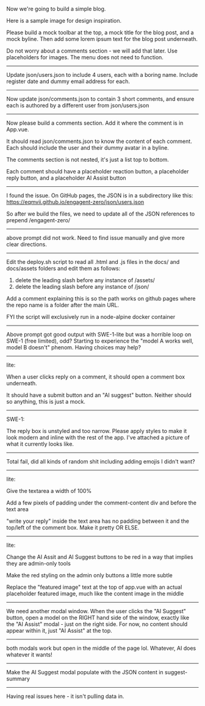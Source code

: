 Now we're going to build a simple blog. 

Here is a sample image for design inspiration.

Please build a mock toolbar at the top, a mock title for the blog post, and a mock byline. Then add some lorem ipsum text for the blog post underneath.

Do not worry about a comments section - we will add that later. Use placeholders for images. The menu does not need to function.

---

Update json/users.json to include 4 users, each with a boring name. Include register date and dummy email address for each.

---

Now update json/comments.json to contain 3 short comments, and ensure each is authored by a different user from json/users.json

---

Now please build a comments section. Add it where the comment is in App.vue.

It should read json/comments.json to know the content of each comment. Each should include the user and their dummy avatar in a byline. 

The comments section is not nested, it's just a list top to bottom.

Each comment should have a placeholder reaction button, a placeholder reply button, and a placeholder AI Assist button

---

I found the issue. On GitHub pages, the JSON is in a subdirectory like this: https://eqmvii.github.io/engagent-zero/json/users.json

So after we build the files, we need to update all of the JSON references to prepend /engagent-zero/

---

above prompt did not work. Need to find issue manually and give more clear directions.

---

Edit the deploy.sh script to read all .html and .js files in the docs/ and docs/assets folders and edit them as follows:

1. delete the leading slash before any instance of /assets/
2. delete the leading slash before any instance of /json/

Add a comment explaining this is so the path works on github pages where the repo name is a folder after the main URL.

FYI the script will exclusively run in a node-alpine docker container 

---

Above prompt got good output with SWE-1-lite but was a horrible loop on SWE-1 (free limited), odd? Starting to experience the "model A works well, model B doesn't" phenom. Having choices may help?

---

lite: 

When a user clicks reply on a comment, it should open a comment box underneath.

It should have a submit button and an "AI suggest" button. Neither should so anything, this is just a mock.

---

SWE-1:

The reply box is unstyled and too narrow. Please apply styles to make it look modern and inline with the rest of the app. I've attached a picture of what it currently looks like.

---

Total fail, did all kinds of random shit including adding emojis I didn't want?

---

lite:

Give the textarea a width of 100%

Add a few pixels of padding under the comment-content div and before the text area

"write your reply" inside the text area has no padding between it and the top/left of the comment box. Make it pretty OR ELSE.

---

lite:

Change the AI Assit and AI Suggest buttons to be red in a way that implies they are admin-only tools

Make the red styling on the admin only buttons a little more subtle 

Replace the "featured image" text at the top of app.vue with an actual placeholder featured image, much like the content image in the middle

---


We need another modal window. When the user clicks the "AI Suggest" button, open a model on the RIGHT hand side of the window, exactly like the "AI Assist" modal - just on the right side. For now, no content should appear within it, just "AI Assist" at the top.

---

both modals work but open in the middle of the page lol. Whatever, AI does whatever it wants!

---

Make the AI Suggest modal populate with the JSON content in suggest-summary

---

Having real issues here - it isn't pulling data in.